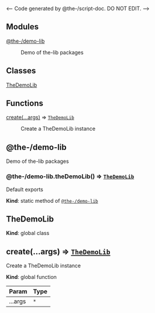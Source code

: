 <-- Code generated by @the-/script-doc. DO NOT EDIT. -->

## Modules

<dl>
<dt><a href="#module_@the-/demo-lib">@the-/demo-lib</a></dt>
<dd><p>Demo of the-lib packages</p>
</dd>
</dl>

## Classes

<dl>
<dt><a href="#TheDemoLib">TheDemoLib</a></dt>
<dd></dd>
</dl>

## Functions

<dl>
<dt><a href="#create">create(...args)</a> ⇒ <code><a href="#TheDemoLib">TheDemoLib</a></code></dt>
<dd><p>Create a TheDemoLib instance</p>
</dd>
</dl>

<a name="module_@the-/demo-lib"></a>

## @the-/demo-lib
Demo of the-lib packages

<a name="module_@the-/demo-lib.theDemoLib"></a>

### @the-/demo-lib.theDemoLib() ⇒ [<code>TheDemoLib</code>](#TheDemoLib)
Default exports

**Kind**: static method of [<code>@the-/demo-lib</code>](#module_@the-/demo-lib)  
<a name="TheDemoLib"></a>

## TheDemoLib
**Kind**: global class  
<a name="create"></a>

## create(...args) ⇒ [<code>TheDemoLib</code>](#TheDemoLib)
Create a TheDemoLib instance

**Kind**: global function  

| Param | Type |
| --- | --- |
| ...args | <code>\*</code> | 

